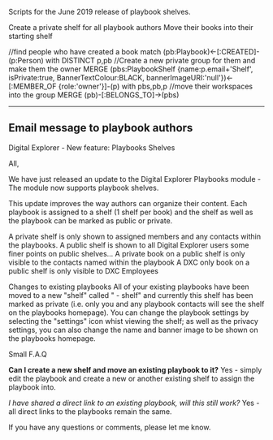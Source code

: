Scripts for the June 2019 release of playbook shelves.

Create a private shelf for all playbook authors
Move their books into their starting shelf



//find people who have created a book
match (pb:Playbook)<-[:CREATED]-(p:Person) 
with DISTINCT p,pb
//Create a new private group for them and make them the owner
MERGE (pbs:PlaybookShelf {name:p.email+'Shelf', isPrivate:true, BannerTextColour:BLACK, bannerImageURI:'null'})<-[:MEMBER_OF {role:'owner'}]-(p)
with pbs,pb,p
//move their workspaces into the group
MERGE (pb)-[:BELONGS_TO]->(pbs)


---
## Email message to playbook authors


Digital Explorer - New feature: Playbooks Shelves

All,

We have just released an update to the Digital Explorer Playbooks module - The module now supports playbook shelves.

This update improves the way authors can organize their content.   Each playbook is assigned to a shelf (1 shelf per book) and the shelf as well as the playbook can be marked as public or private.

A private shelf is only shown to assigned members and any contacts within the playbooks.
A public shelf is shown to all Digital Explorer users
some finer points on public shelves...
    A private book on a public shelf is only visible to the contacts named within the playbook
    A DXC only book on a public shelf is only visible to DXC Employees

Changes to existing playbooks
All of your existing playbooks have been moved to a new "shelf" called "<your name> - shelf" and currently this shelf has been marked as private (i.e. only you and any playbook contacts will see the shelf on the playbooks homepage).   You can change the playbook settings by selecting the "settings" icon whist viewing the shelf; as well as the privacy settings, you can also change the name and banner image to be shown on the playbooks homepage.

Small F.A.Q

**Can I create a new shelf and move an existing playbook to it?**
Yes - simply edit the playbook and create a new or another existing shelf to assign the playbook into.


*I have shared a direct link to an existing playbook, will this still work?*
Yes - all direct links to the playbooks remain the same.

If you have any questions or comments, please let me know.


